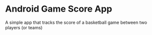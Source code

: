 # Android Game Score App

A simple app that tracks the score of a basketball game between two players (or teams)
